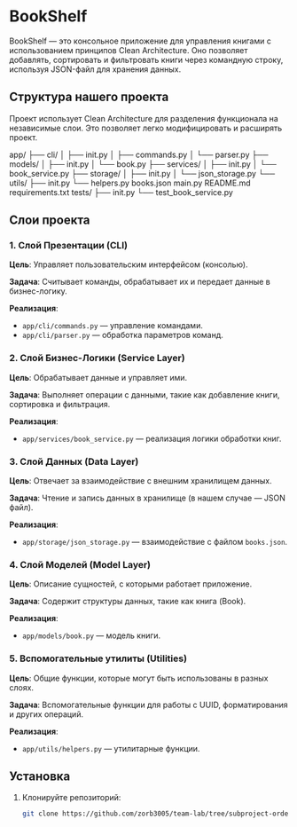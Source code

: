 # BookShelf

BookShelf — это консольное приложение для управления книгами с использованием принципов Clean Architecture. Оно позволяет добавлять, сортировать и фильтровать книги через командную строку, используя JSON-файл для хранения данных.

## Структура нашего проекта

Проект использует Clean Architecture для разделения функционала на независимые слои. Это позволяет легко модифицировать и расширять проект.

app/
├── cli/
│ ├── init.py
│ ├── commands.py
│ └── parser.py
├── models/
│ ├── init.py
│ └── book.py
├── services/
│ ├── init.py
│ └── book_service.py
├── storage/
│ ├── init.py
│ └── json_storage.py
└── utils/
├── init.py
└── helpers.py
books.json
main.py
README.md
requirements.txt
tests/
├── init.py
└── test_book_service.py



## Слои проекта

### 1. **Слой Презентации (CLI)**

**Цель**: Управляет пользовательским интерфейсом (консолью).

**Задача**: Считывает команды, обрабатывает их и передает данные в бизнес-логику.

**Реализация**:  
- `app/cli/commands.py` — управление командами.
- `app/cli/parser.py` — обработка параметров команд.

### 2. **Слой Бизнес-Логики (Service Layer)**

**Цель**: Обрабатывает данные и управляет ими.

**Задача**: Выполняет операции с данными, такие как добавление книги, сортировка и фильтрация.

**Реализация**:  
- `app/services/book_service.py` — реализация логики обработки книг.

### 3. **Слой Данных (Data Layer)**

**Цель**: Отвечает за взаимодействие с внешним хранилищем данных.

**Задача**: Чтение и запись данных в хранилище (в нашем случае — JSON файл).

**Реализация**:  
- `app/storage/json_storage.py` — взаимодействие с файлом `books.json`.

### 4. **Слой Моделей (Model Layer)**

**Цель**: Описание сущностей, с которыми работает приложение.

**Задача**: Содержит структуры данных, такие как книга (Book).

**Реализация**:  
- `app/models/book.py` — модель книги.

### 5. **Вспомогательные утилиты (Utilities)**

**Цель**: Общие функции, которые могут быть использованы в разных слоях.

**Задача**: Вспомогательные функции для работы с UUID, форматирования и других операций.

**Реализация**:  
- `app/utils/helpers.py` — утилитарные функции.

## Установка

1. Клонируйте репозиторий:
   ```bash
   git clone https://github.com/zorb3005/team-lab/tree/subproject-order-system
